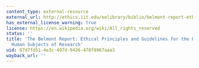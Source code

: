 ```yaml
---
content_type: external-resource
external_url: http://ethics.iit.edu/eelibrary/biblio/belmont-report-ethical-principles-and-guidelines-protection-human-subjects-research
has_external_license_warning: true
license: https://en.wikipedia.org/wiki/All_rights_reserved
status: ''
title: 'The Belmont Report: Ethical Principles and Guidelines for the Projection of
  Human Subjects of Research'
uid: 87d7fd51-4e3c-497d-9426-478f8967aaa3
wayback_url: ''
---
```

